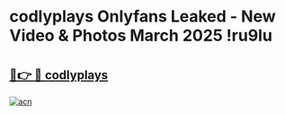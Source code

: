 # codlyplays Onlyfans Leaked - New Video & Photos March 2025 !ru9lu

# <h2><a href="https://sa560z.iuczelnia.edu.pl?title=codlyplays&ref=ru9lu">🔗👉 🔴 codlyplays</a></h2>

[![acn](https://github.com/user-attachments/assets/0f9c940e-d8b0-45ae-aac7-cd30a18b3e1c)](https://sa560z.iuczelnia.edu.pl?title=codlyplays&ref=ru9lu)

